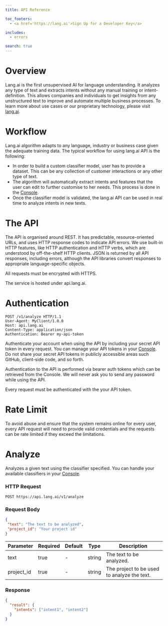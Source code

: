 ```yaml
---
title: API Reference

toc_footers:
  - <a href='https://lang.ai'>Sign Up for a Developer Key</a>

includes:
  - errors

search: true
---
```


# Overview

Lang.ai is the first unsupervised AI for language understanding. It analyzes any type of text and extracts intents without any manual training or intent-definition. This allows companies and individuals to get insights from any unstructured text to improve and automate multiple business processes. To learn more about use cases or our proprietary technology, please visit [lang.ai](https://lang.ai).

# Workflow

Lang.ai algorithm adapts to any language, industry or business case given the adequate training data. The typical workflow for using lang.ai API is the following:

* In order to build a custom classifier model, user has to provide a dataset. This can be any collection of customer interactions or any other type of text.
* The algorithm will automatically extract intents and features that the user can edit to further customise to her needs. This process is done in the [Console](https://console.lang.ai).
* Once the classifier model is validated, the lang.ai API can be used in real time to analyze intents in new texts.

# The API

The API is organised around REST. It has predictable, resource-oriented URLs, and uses HTTP response codes to indicate API errors. We use built-in HTTP features, like HTTP authentication and HTTP verbs, which are understood by off-the-shelf HTTP clients. JSON is returned by all API responses, including errors, although the API libraries convert responses to appropriate language-specific objects.

All requests must be encrypted with HTTPS.

The service is hosted under api.lang.ai.


# Authentication

```http
POST /v1/analyze HTTP/1.1
User-Agent: MyClient/1.0.0
Host: api.lang.ai
Content-Type: application/json
Authentication: Bearer my-api-token

```

Authenticate your account when using the API by including your secret API token in every request. You can manage your API tokens in your [Console](https://console.lang.ai). Do not share your secret API tokens in publicly accessible areas such GitHub, client-side code, and so forth.

Authentication to the API is performed via bearer auth tokens which can be retrieved from the Console. We will never ask you to send any password while using the API.

Every request must be authenticated with the your API token.


# Rate Limit
To avoid abuse and ensure that the system remains online for every user, every API request will need to provide valid credentials and the requests can be rate limited if they exceed the limitations.


# Analyze

Analyzes a given text using the classifier specified.
You can handle your available classifiers in your [Console](https://console.lang.ai).

### HTTP Request

`POST https://api.lang.ai/v1/analyze`

### Request Body

```json
{
 "text": "The text to be analyzed",
 "project_id": "Your project id"
}
```

Parameter | Required | Default | Type | Description
--------- | -------  | ------- | ---- | -----------
text      | true     | -       | string | The text to be analyzed.
project_id | true | -       | string | The project to be used to analyze the text.

### Response

```json
{
  "result": {
    "intents": ["intent1", "intent2"]
  }
}
```
